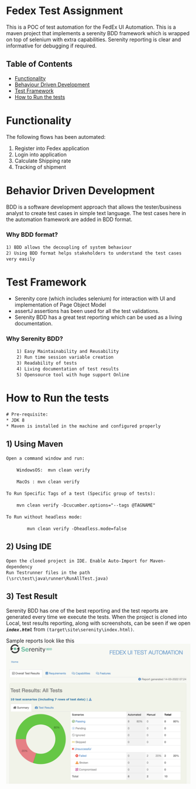 # Fedex Test Assignment

This is a POC of test automation for the FedEx UI Automation. This is a maven project that implements a serenity BDD framework which is wrapped on top of selenium with extra capabilities. Serenity reporting is clear and informative for debugging if required.


## Table of Contents
* [Functionality](#functionality)
* [Behaviour Driven Development](#behavior-driven-development)
* [Test Framework](#test-framework)
* [How to Run the tests](#how-to-run-the-tests)

# Functionality
The following flows has been automated:
  1. Register into Fedex application
  2. Login into application
  3. Calculate Shipping rate
  4. Tracking of shipment 
  
# Behavior Driven Development
BDD is a software development approach that allows the tester/business analyst to create test cases in simple text language. The test cases here in the automation framework are added in BDD format.

### Why BDD format?
    1) BDD allows the decoupling of system behaviour
    2) Using BDD format helps stakeholders to understand the test cases very easily
        
# Test Framework
* Serenity core (which includes selenium) for interaction with UI and implementation of Page Object Model
* assertJ assertions has been used for all the test validations.
* Serenity BDD has a great test reporting which can be used as a living documentation.

### Why Serenity BDD?
		1) Easy Maintainability and Reusability
		2) Run time session variable creation
		3) Readability of tests
		4) Living documentation of test results
		5) Opensource tool with huge support Online
        
# How to Run the tests

	# Pre-requisite:
	* JDK 8
	* Maven is installed in the machine and configured properly


## 1) Using Maven

	Open a command window and run:

		WindowsOS:	mvn clean verify

		MacOs : mvn clean verify 

	To Run Specific Tags of a test (Specific group of tests):

	  	mvn clean verify -Dcucumber.options="--tags @TAGNAME"
	 
	To Run without headless mode:
    
    	  	mvn clean verify -Dheadless.mode=false  	

## 2) Using IDE
	Open the cloned project in IDE. Enable Auto-Import for Maven-dependency
	Run Testrunner files in the path (\src\test\java\runner\RunAllTest.java)


## 3) Test Result
Serenity BDD has one of the best reporting and the test reports are generated every time we execute the tests.
When the project is cloned into Local, test results reporting, along with screenshots, can be seen if we open **_`index.html`_** from `(target\site\serenity\index.html)`.

Sample reports look like this ![Serenity Reports](FinalResult.png?raw=true "Serenity Reports")
